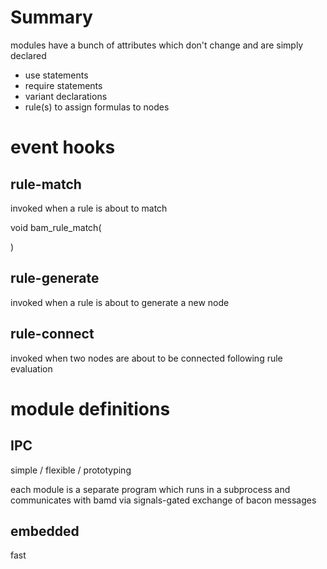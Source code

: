 # Summary

modules have a bunch of attributes which don't change and are simply declared

* use statements
* require statements
* variant declarations
* rule(s) to assign formulas to nodes

# event hooks

## rule-match

invoked when a rule is about to match

void bam_rule_match(

)

## rule-generate

invoked when a rule is about to generate a new node

## rule-connect

invoked when two nodes are about to be connected following rule evaluation

# module definitions

## IPC

simple / flexible / prototyping

each module is a separate program which runs in a subprocess and communicates with bamd
via signals-gated exchange of bacon messages

## embedded

fast


